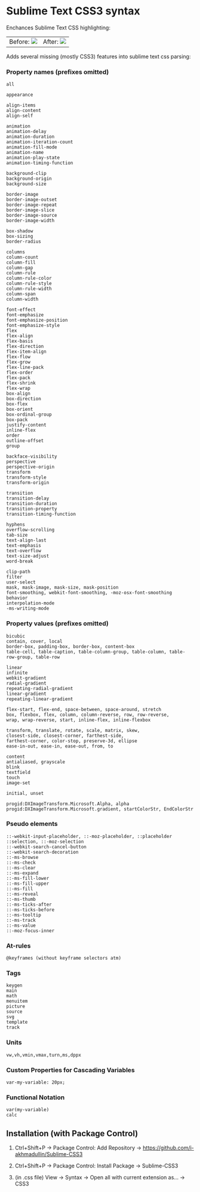 # Sublime Text CSS3 syntax

Enchances Sublime Text CSS highlighting:

<table>
<tr>
<td>
Before:
<img src="https://raw.github.com/i-akhmadullin/Sublime-CSS3/master/before.png">
</td>
<td>
After:
<img src="https://raw.github.com/i-akhmadullin/Sublime-CSS3/master/after.png">
</td>
</tr>
</table>


Adds several missing (mostly CSS3) features into sublime text css parsing:

### Property names (prefixes omitted)
```
all

appearance

align-items
align-content
align-self

animation
animation-delay
animation-duration
animation-iteration-count
animation-fill-mode
animation-name
animation-play-state
animation-timing-function

background-clip
background-origin
background-size

border-image
border-image-outset
border-image-repeat
border-image-slice
border-image-source
border-image-width

box-shadow
box-sizing
border-radius

columns
column-count
column-fill
column-gap
column-rule
column-rule-color
column-rule-style
column-rule-width
column-span
column-width

font-effect
font-emphasize
font-emphasize-position
font-emphasize-style
flex
flex-align
flex-basis
flex-direction
flex-item-align
flex-flow
flex-grow
flex-line-pack
flex-order
flex-pack
flex-shrink
flex-wrap
box-align
box-direction
box-flex
box-orient
box-ordinal-group
box-pack
justify-content
inline-flex
order
outline-offset
group

backface-visibility
perspective
perspective-origin
transform
transform-style
transform-origin

transition
transition-delay
transition-duration
transition-property
transition-timing-function

hyphens
overflow-scrolling
tab-size
text-align-last
text-emphasis
text-overflow
text-size-adjust
word-break

clip-path
filter
user-select
mask, mask-image, mask-size, mask-position
font-smoothing, webkit-font-smoothing, -moz-osx-font-smoothing
behavior
interpolation-mode
-ms-writing-mode
```


### Property values (prefixes omitted)
```
bicubic
contain, cover, local
border-box, padding-box, border-box, content-box
table-cell, table-caption, table-column-group, table-column, table-row-group, table-row

linear
infinite
webkit-gradient
radial-gradient
repeating-radial-gradient
linear-gradient
repeating-linear-gradient

flex-start, flex-end, space-between, space-around, stretch
box, flexbox, flex, column, column-reverse, row, row-reverse,
wrap, wrap-reverse, start, inline-flex, inline-flexbox

transform, translate, rotate, scale, matrix, skew,
closest-side, closest-corner, farthest-side,
farthest-corner, color-stop, preserve-3d, ellipse
ease-in-out, ease-in, ease-out, from, to

content
antialiased, grayscale
blink
textfield
touch
image-set

initial, unset

progid:DXImageTransform.Microsoft.Alpha, alpha
progid:DXImageTransform.Microsoft.gradient, startColorStr, EndColorStr
```

### Pseudo elements
```
::-webkit-input-placeholder, ::-moz-placeholder, ::placeholder
::selection, ::-moz-selection
::-webkit-search-cancel-button
::-webkit-search-decoration
::-ms-browse
::-ms-check
::-ms-clear
::-ms-expand
::-ms-fill-lower
::-ms-fill-upper
::-ms-fill
::-ms-reveal
::-ms-thumb
::-ms-ticks-after
::-ms-ticks-before
::-ms-tooltip
::-ms-track
::-ms-value
::-moz-focus-inner
```

### At-rules
```
@keyframes (without keyframe selectors atm)
```

### Tags
```
keygen
main
math
menuitem
picture
source
svg
template
track
```

### Units
```
vw,vh,vmin,vmax,turn,ms,dppx
```

### Custom Properties for Cascading Variables
```
var-my-variable: 20px;
```

### Functional Notation
```
var(my-variable)
calc
```



## Installation (with Package Control)

1. Ctrl+Shift+P → Package Control: Add Repository → https://github.com/i-akhmadullin/Sublime-CSS3

2. Ctrl+Shift+P → Package Control: Install Package → Sublime-CSS3

3. (in .css file) View → Syntax → Open all with current extension as... → CSS3

